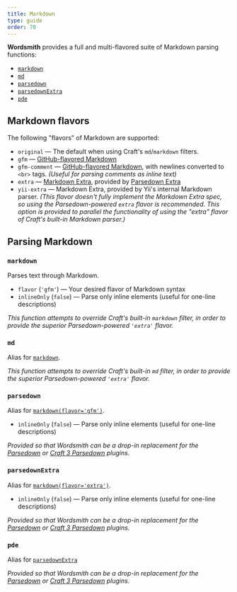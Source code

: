 ```yaml
---
title: Markdown
type: guide
order: 70
---
```


**Wordsmith** provides a full and multi-flavored suite of Markdown parsing functions:

- [`markdown`](#markdown)
- [`md`](#md)
- [`parsedown`](#parsedown)
- [`parsedownExtra`](#parsedownExtra)
- [`pde`](#pde)


## Markdown flavors

The following "flavors" of Markdown are supported:

- `original` &mdash; The default when using Craft's `md`/`markdown` filters.
- `gfm` &mdash; [GitHub-flavored Markdown](https://guides.github.com/features/mastering-markdown/#GitHub-flavored-markdown)
- `gfm-comment` &mdash; [GitHub-flavored Markdown](https://guides.github.com/features/mastering-markdown/#GitHub-flavored-markdown), with newlines converted to `<br>` tags. _(Useful for parsing comments as inline text)_
- `extra` &mdash; [Markdown Extra](https://michelf.ca/projects/php-markdown/extra/), provided by [Parsedown Extra](https://github.com/erusev/parsedown-extra)
- `yii-extra` &mdash; Markdown Extra, provided by Yii's internal Markdown parser. _(This flavor doesn't fully implement the Markdown Extra spec, so using the Parsedown-powered `extra` flavor is recommended. This option is provided to parallel the functionality of using the "extra" flavor of Craft's built-in Markdown parser.)_



## Parsing Markdown


### `markdown`

Parses text through Markdown.

* `flavor` (`'gfm'`) &mdash; Your desired flavor of Markdown syntax
* `inlineOnly` (`false`) &mdash; Parse only inline elements (useful for one-line descriptions)

_This function attempts to override Craft's built-in `markdown` filter, in order to provide the superior Parsedown-powered `'extra'` flavor._

### `md`

Alias for [`markdown`](#markdown).

_This function attempts to override Craft's built-in `md` filter, in order to provide the superior Parsedown-powered `'extra'` flavor._


### `parsedown`

Alias for [`markdown(flavor='gfm')`](#markdown).

* `inlineOnly` (`false`) &mdash; Parse only inline elements (useful for one-line descriptions)

_Provided so that Wordsmith can be a drop-in replacement for the [Parsedown](https://github.com/pixelandtonic/Parsedown) or [Craft 3 Parsedown](https://github.com/luwes/craft3-parsedown) plugins._


### `parsedownExtra`

Alias for [`markdown(flavor='extra')`](#markdown).

* `inlineOnly` (`false`) &mdash; Parse only inline elements (useful for one-line descriptions)

_Provided so that Wordsmith can be a drop-in replacement for the [Parsedown](https://github.com/pixelandtonic/Parsedown) or [Craft 3 Parsedown](https://github.com/luwes/craft3-parsedown) plugins._

### `pde`

Alias for [`parsedownExtra`](#markdown)

_Provided so that Wordsmith can be a drop-in replacement for the [Parsedown](https://github.com/pixelandtonic/Parsedown) or [Craft 3 Parsedown](https://github.com/luwes/craft3-parsedown) plugins._
